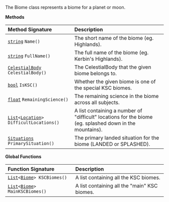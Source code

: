 The Biome class represents a biome for a planet or moon.

**Methods**

| Method Signature | Description |
| :--- | :--- |
| [`string`](String-Type) `Name()` | The short name of the biome (eg. Highlands). |
| [`string`](String-Type) `FullName()` | The full name of the biome (eg. Kerbin's Highlands). |
| [`CelestialBody`](CelestialBody-Type) `CelestialBody()` | The CelestialBody that the given biome belongs to. |
| [`bool`](Boolean-Type) `IsKSC()` | Whether the given biome is one of the special KSC biomes. |
| [`float`](Numeric-Type) `RemainingScience()` | The remaining science in the biome across all subjects. |
| [`List`](List-Type)`<`[`Location`](Location-Type)`> DifficultLocations()` | A list containing a number of "difficult" locations for the biome (eg. splashed down in the mountains). |
| [`Situations`](Enumeration-Type)` PrimarySituation()` | The primary landed situation for the biome (LANDED or SPLASHED). |

**Global Functions**

| Function Signature| Description |
| :--- | :--- |
| [`List`](List-Type)`<`[`Biome`](Biome-Type)`> KSCBiomes()` | A list containing all the KSC biomes. |
| [`List`](List-Type)`<`[`Biome`](Biome-Type)`> MainKSCBiomes()` | A list containing all the "main" KSC biomes. |
